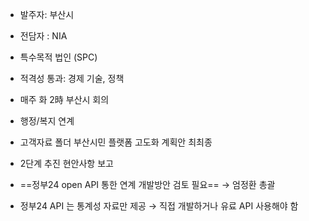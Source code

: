 + 발주자: 부산시
+ 전담자 : NIA
+ 특수목적 법인 (SPC)
+ 적격성 통과: 경제 기술, 정책
+ 매주 화 2時 부산시 회의

+ 행정/복지 연계 
+ 고객자료 폴더 부산시민 플랫폼 고도화 계획안 최최종
+ 2단계 추진 현안사항 보고
+ ==정부24 open API 통한 연계 개발방안 검토 필요== → 엄정환 총괄
+ 정부24 API 는 통계성 자료만 제공 → 직접 개발하거나 유료 API 사용해야 함